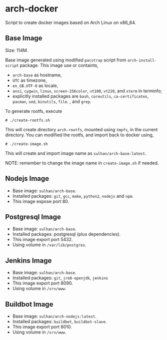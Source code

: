 # arch-docker

Script to create docker images based on Arch Linux on x86_64.

## Base Image

Size: 114M.

Base image generated using modified `pacstrap` script from
`arch-install-script` package. This image use or containts,

* `arch-base` as hostname,
* `UTC` as timezone,
* `en_GB.UTF-8` as locale,
* `ansi`, `cygwin`, `linux`, `screen-256color`, `vt100`,
`vt220`, and `xterm` in terminfo;
* explicitly installed packages are `bash`, `coreutils`, `ca-certificates`, `pacman`, `sed`, `binutils`, `file`.
, and `grep`.

To generate rootfs, execute

```
# ./create-rootfs.sh
```

This will create directory `arch-rootfs`, mounted using `tmpfs`, in the current
directory. You can modified the rootfs, and import back to docker using,

```
# ./create-image.sh
```

This will create and import image name as `sulhan/arch-base:latest`.

NOTE: remember to change the image name in `create-image.sh` if needed.

## Nodejs Image

* Base image: `sulhan/arch-base`.
* Installed packages: `git`, `gcc`, `make`, `python2`, `nodejs` and `npm`.
* This image expose port 80.

## Postgresql Image

* Base image: `sulhan/arch-base`.
* Installed packages: postgresql (plus dependencies).
* This image export port 5432.
* Using volume in `/var/lib/postgres`.

## Jenkins Image

* Base image: `sulhan/arch-base`.
* Installed packages: `git`, `jre8-openjdk`, `jenkins`
* This image export port 8090.
* Using volume in `/srv/www`.

## Buildbot Image

* Base image: `sulhan/arch-nodejs:latest`.
* Installed packages: `buildbot`, `buildbot-slave`.
* This image export port 8010.
* Using volume in `/srv/www`.
